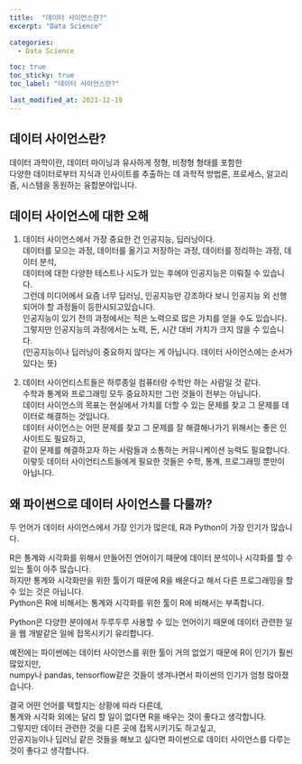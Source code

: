 ```yaml
---
title:  "데이터 사이언스란?"
excerpt: "Data Science"

categories:
  - Data Science

toc: true
toc_sticky: true
toc_label: "데이터 사이언스란?"

last_modified_at: 2021-12-19
---
```


## 데이터 사이언스란?

데이터 과학이란, 데이터 마이닝과 유사하게 정형, 비정형 형태를 포함한<br>
다양한 데이터로부터 지식과 인사이트를 추출하는 데 과학적 방법론, 프로세스, 알고리즘, 시스템을 동원하는 융합분야입니다.

## 데이터 사이언스에 대한 오해

1. 데이터 사이언스에서 가장 중요한 건 인공지능, 딥러닝이다.<br>
데이터를 모으는 과정, 데이터를 옮기고 저장하는 과정, 데이터를 정리하는 과정, 데이터 분석,<br>
데이터에 대한 다양한 테스트나 시도가 있는 후에야 인공지능은 이뤄질 수 있습니다.<br>
그런데 미디어에서 요즘 너무 딥러닝, 인공지능만 강조하다 보니 인공지능 외 선행되어야 할 과정들이 등한시되고있습니다.<br>
인공지능이 있기 전의 과정에서는 적은 노력으로 많은 가치를 얻을 수도 있습니다.<br>
그렇지만 인공지능의 과정에서는 노력, 돈, 시간 대비 가치가 크지 않을 수 있습니다.<br>
(인공지능이나 딥러닝이 중요하지 않다는 게 아닙니다. 데이터 사이언스에는 순서가 있다는 뜻)

2. 데이터 사이언티스트들은 하루종일 컴퓨터랑 수학만 하는 사람일 것 같다.<br>
수학과 통계와 프로그래밍 모두 중요하지만 그런 것들이 전부는 아닙니다.<br>
데이터 사이언스의 목표는 현실에서 가치를 더할 수 있는 문제를 찾고 그 문제를 데이터로 해결하는 것입니다.<br>
데이터 사이언스는 어떤 문제를 찾고 그 문제를 잘 해결해나가기 위해서는 좋은 인사이트도 필요하고,<br>
같이 문제를 해결하고자 하는 사람들과 소통하는 커뮤니케이션 능력도 필요합니다.<br>
이렇듯 데이터 사이언티스트들에게 필요한 것들은 수학, 통계, 프로그래밍 뿐만이 아닙니다.

## 왜 파이썬으로 데이터 사이언스를 다룰까?

두 언어가 데이터 사이언스에서 가장 인기가 많은데, R과 Python이 가장 인기가 많습니다.

R은 통계와 시각화를 위해서 만들어진 언어이기 때문에 데이터 분석이나 시각화를 할 수 있는 툴이 아주 많습니다.<br>
하지만 통계와 시각화만을 위한 툴이기 때문에 R을 배운다고 해서 다른 프로그래밍을 할 수 있는 것은 아닙니다.<br>
Python은 R에 비해서는 통계와 시각화를 위한 툴이 R에 비해서는 부족합니다.

Python은 다양한 분야에서 두루두루 사용할 수 있는 언어이기 때문에 데이터 관련한 일을 웹 개발같은 일에 접목시키기 유리합니다.

예전에는 파이썬에는 데이터 사이언스를 위한 툴이 거의 없었기 때문에 R이 인기가 훨씬 많았지만,<br>
numpy나 pandas, tensorflow같은 것들이 생겨나면서 파이썬의 인기가 엄청 많아졌습니다.

결국 어떤 언어를 택할지는 상황에 따라 다른데,<br>
통계와 시각화 외에는 달리 할 일이 없다면 R을 배우는 것이 좋다고 생각합니다.<br>
그렇지만 데이터 관련한 것을 다른 곳에 접목시키기도 하고싶고,<br>
인공지능이나 딥러닝 같은 것들을 해보고 싶다면 파이썬으로 데이터 사이언스를 다루는 것이 좋다고 생각합니다.